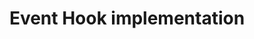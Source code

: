 ---
title: Event Hook implementation
excerpt: Code an external service for an Event Hook
layout: Guides
---